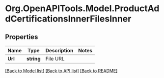 # Org.OpenAPITools.Model.ProductAddCertificationsInnerFilesInner

## Properties

Name | Type | Description | Notes
------------ | ------------- | ------------- | -------------
**Url** | **string** | File URL | 

[[Back to Model list]](../README.md#documentation-for-models) [[Back to API list]](../README.md#documentation-for-api-endpoints) [[Back to README]](../README.md)

